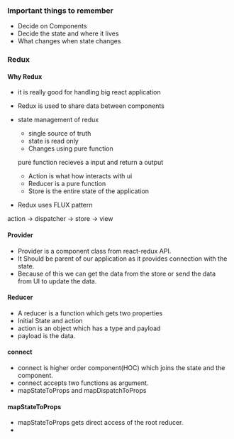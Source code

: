 ### Important things to remember

- Decide on Components
- Decide the state and where it lives
- What changes when state changes

### Redux

#### Why Redux

- it is really good for handling big react application
- Redux is used to share data between components
- state management of redux

  - single source of truth
  - state is read only
  - Changes using pure function

  pure function recieves a input and return a output

  - Action is what how interacts with ui
  - Reducer is a pure function
  - Store is the entire state of the application

- Redux uses FLUX pattern

action -> dispatcher -> store -> view

#### Provider

- Provider is a component class from react-redux API.
- It Should be parent of our application as it provides connection with the state.
- Because of this we can get the data from the store or send the data from UI to update the data.

#### Reducer

- A reducer is a function which gets two properties
- Initial State and action
- action is an object which has a type and payload
- payload is the data.

#### connect

- connect is higher order component(HOC) which joins the state and the component.
- connect accepts two functions as argument.
- mapStateToProps and mapDispatchToProps

#### mapStateToProps

- mapStateToProps gets direct access of the root reducer.
-
